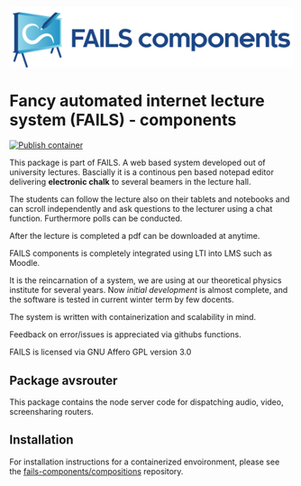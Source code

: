 !["FAILS logo"](failslogo.svg)
# Fancy automated internet lecture system (**FAILS**) - components
[![Publish container](https://github.com/fails-components/avsdispatcher/actions/workflows/docker-publish.yml/badge.svg)](https://github.com/fails-components/avsdispatcher/actions/workflows/docker-publish.yml)

This package is part of FAILS.
A web based system developed out of university lectures.
Bascially it is a continous pen based notepad editor  delivering **electronic chalk**  to several beamers in the lecture hall.

The students can follow the lecture also on their tablets and notebooks and can scroll independently and ask questions to the lecturer using a chat function.
Furthermore polls can be conducted.

After the lecture is completed a pdf can be downloaded at anytime.

FAILS components is completely integrated using LTI into LMS such as Moodle.

It is the reincarnation of a system, we are using at our theoretical physics institute for several years. Now *initial development* is almost complete, and the software is tested in current winter term by few docents.

The system is written with containerization and scalability in mind.

Feedback on error/issues is appreciated via githubs functions.

FAILS is licensed via GNU Affero GPL version 3.0 

## Package avsrouter
This package contains the node server code for dispatching audio, video, screensharing routers.

## Installation
For installation instructions for a containerized envoironment, please see the [fails-components/compositions](https://github.com/fails-components/compositions "fails-components/compositions") repository.
